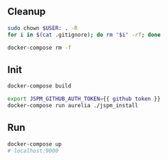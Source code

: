 
## Cleanup
```bash
sudo chown $USER: . -R
for i in $(cat .gitignore); do rm "$i" -rf; done

docker-compose rm -f
```

## Init
```bash
docker-compose build

export JSPM_GITHUB_AUTH_TOKEN={{ github token }}
docker-compose run aurelia ./jspm_install
```

## Run
```bash
docker-compose up
# localhost:9000
```

